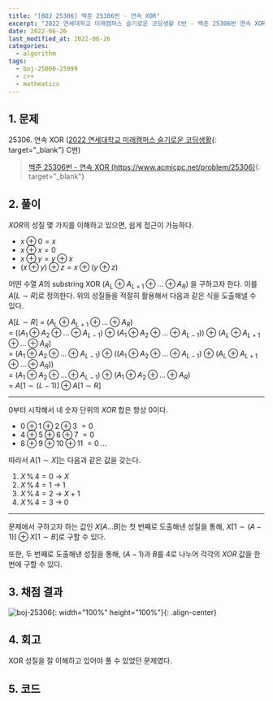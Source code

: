 ```yaml
---
title: "[BOJ 25306] 백준 25306번 - 연속 XOR"
excerpt: "2022 연세대학교 미래캠퍼스 슬기로운 코딩생활 C번 - 백준 25306번 연속 XOR 풀이"
date: 2022-06-26
last_modified_at: 2022-06-26
categories:
  - algorithm
tags:
  - boj-25000-25999
  - c++
  - mathmatics
---
```


## 1. 문제

$25306$. 연속 XOR ([2022 연세대학교 미래캠퍼스 슬기로운 코딩생활](https://burningfalls.github.io/contest/yonseifuture2022-baekjoon-contest/){: target="_blank"} C번)

> [백준 25306번 - 연속 XOR (https://www.acmicpc.net/problem/25306)](https://www.acmicpc.net/problem/25306){: target="_blank"}

## 2. 풀이

$XOR$의 성질 몇 가지를 이해하고 있으면, 쉽게 접근이 가능하다.

* $x\oplus 0 = x$
* $x\oplus x = 0$
* $x\oplus y = y\oplus x$
* $(x\oplus y)\oplus z = x\oplus (y\oplus z)$

어떤 수열 $A$의 substring XOR $(A_{L}\oplus A_{L+1}\oplus \ldots \oplus A_{R})$ 을 구하고자 한다. 이를 $A[L\sim R]$로 정의한다. 위의 성질들을 적절히 활용해서 다음과 같은 식을 도출해낼 수 있다.

$A[L\sim R]$ $=$ $(A_{L}\oplus A_{L+1}\oplus \ldots \oplus A_{R})$ <br>
$=$ $((A_{1}\oplus A_{2}\oplus \ldots \oplus A_{L-1})$ $\oplus$ $(A_{1}\oplus A_{2}\oplus \ldots \oplus A_{L-1}))$ $\oplus$ $(A_{L}\oplus A_{L+1}\oplus \ldots \oplus A_{R})$ <br>
$=$ $(A_{1}\oplus A_{2}\oplus \ldots \oplus A_{L-1})$ $\oplus$ $((A_{1}\oplus A_{2}\oplus \ldots \oplus A_{L-1})$ $\oplus$ $(A_{L}\oplus A_{L+1}\oplus \ldots \oplus A_{R}))$ <br>
$=$ $(A_{1}\oplus A_{2}\oplus \ldots \oplus A_{L-1})$ $\oplus$ $(A_{1}\oplus A_{2}\oplus \ldots \oplus A_{R})$ <br>
$=$ $A[1\sim (L-1)] \oplus A[1\sim R]$

---

$0$부터 시작해서 네 숫자 단위의 $XOR$ 합은 항상 $0$이다.

* $0\oplus 1\oplus 2\oplus 3$ $= 0$
* $4\oplus 5\oplus 6\oplus 7$ $= 0$
* $8\oplus 9\oplus 10\oplus 11$ $= 0 \;\ldots$

따라서 $A[1\sim X]$는 다음과 같은 값을 갖는다.

1. $X\,\%\, 4 = 0$ $\rightarrow$ $X$
1. $X\,\%\, 4 = 1$ $\rightarrow$ $1$
1. $X\,\%\, 4 = 2$ $\rightarrow$ $X+1$
1. $X\,\%\, 4 = 3$ $\rightarrow$ $0$

---

문제에서 구하고자 하는 값인 $X[A\ldots B]$는 첫 번째로 도출해낸 성질을 통해, $X[1\sim (A-1)] \oplus X[1\sim B]$로 구할 수 있다.

또한, 두 번째로 도출해낸 성질을 통해, $(A-1)$과 $B$를 $4$로 나누어 각각의 $XOR$ 값을 한 번에 구할 수 있다.

## 3. 채점 결과

![boj-25306](https://user-images.githubusercontent.com/30232837/175798589-0769ed22-3ee4-4e9a-b873-dbb8bc68741d.png "boj-25306"){: width="100%" height="100%"}{: .align-center}

## 4. 회고

XOR 성질을 잘 이해하고 있어야 풀 수 있었던 문제였다.

## 5. 코드

<script src="https://gist.github.com/BurningFalls/34d13fc88d31a4b252b534590f40be5a.js"></script>